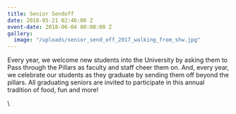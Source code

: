 ```yaml
---
title: Senior Sendoff
date: 2018-05-21 02:46:00 Z
event-date: 2018-06-04 00:00:00 Z
gallery:
  image: "/uploads/senior_send_off_2017_walking_from_shw.jpg"
---
```


Every year, we welcome new students into the University by asking them to Pass through the Pillars as faculty and staff cheer them on. And, every year, we celebrate our students as they graduate by sending them off beyond the pillars. All graduating seniors are invited to participate in this annual tradition of food, fun and more!

\
